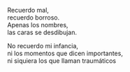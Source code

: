 

Recuerdo mal,  
recuerdo borroso.  
Apenas los nombres,  
las caras se desdibujan.

No recuerdo mi infancia,  
ni los momentos que dicen importantes,  
ni siquiera los que llaman traumáticos
